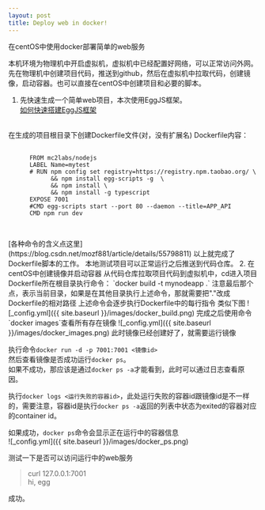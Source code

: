 ```yaml
---
layout: post
title: Deploy web in docker!
---
```


在centOS中使用docker部署简单的web服务

本机环境为物理机中开启虚拟机，虚拟机中已经配置好网络，可以正常访问外网。  
先在物理机中创建项目代码，推送到github，然后在虚拟机中拉取代码，创建镜像，启动容器。也可以直接在centOS中创建项目和必要的脚本。

1. 先快速生成一个简单web项目，本次使用EggJS框架。  
[如何快速搭建EggJS框架](https://eggjs.org/zh-cn/intro/quickstart.html)
 <br>
 在生成的项目根目录下创建Dockerfile文件(对，没有扩展名)  
  Dockerfile内容：
  <pre>
    <code>
      FROM mc2labs/nodejs
      LABEL Name=mytest
      # RUN npm config set registry=https://registry.npm.taobao.org/ \
            && npm install egg-scripts -g  \
            && npm install \
            && npm install -g typescript 
      EXPOSE 7001
      #CMD egg-scripts start --port 80 --daemon --title=APP_API
      CMD npm run dev
    </code>
  </pre>
[各种命令的含义点这里](https://blog.csdn.net/mozf881/article/details/55798811)  
以上就完成了Dockerfile脚本的工作。
本地测试项目可以正常运行之后推送到代码仓库。
2. 在centOS中创建镜像并启动容器  
从代码仓库拉取项目代码到虚拟机中，cd进入项目Dockerfile所在根目录执行命令：  
`docker build -t mynodeapp .`  
注意最后那个点，表示当前目录，如果是在其他目录执行上述命令，那就需要把"."改成Dockerfile的相对路径  
上述命令会逐步执行Dockerfile中的每行指令  
类似下图  
![_config.yml]({{ site.baseurl }}/images/docker_build.png)
完成之后使用命令`docker images`查看所有存在镜像  
![_config.yml]({{ site.baseurl }}/images/docker_images.png)
此时镜像已经创建好了，就需要运行镜像  

执行命令`docker run -d -p 7001:7001 <镜像id>`  
然后查看镜像是否成功运行`docker ps`。  
如果不成功，那应该是通过`docker ps -a`才能看到，此时可以通过日志查看原因。  

执行`docker logs <运行失败的容器id>`，此处运行失败的容器id跟镜像id是不一样的，需要注意，容器id是执行`docker ps -a`返回的列表中状态为exited的容器对应的container id。  

如果成功，`docker ps`命令会显示正在运行中的容器信息  
![_config.yml]({{ site.baseurl }}/images/docker_ps.png)

测试一下是否可以访问运行中的web服务  
>curl 127.0.0.1:7001  
>hi, egg  

成功。
